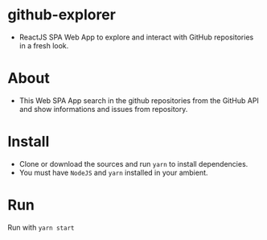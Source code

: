 # github-explorer
- ReactJS SPA Web App to explore and interact with GitHub repositories in a fresh look.

# About
- This Web SPA App search in the github repositories from the GitHub API and show informations and issues from repository.

# Install
- Clone or download the sources and run <code>yarn</code> to install dependencies.
- You must have <code>NodeJS</code> and <code>yarn</code> installed in your ambient.

# Run
Run with <code>yarn start</code>
